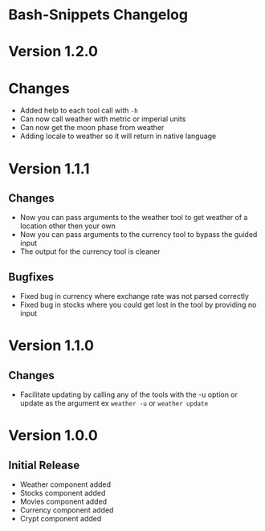 # Bash-Snippets Changelog

# Version 1.2.0

# Changes
* Added help to each tool call with ```-h```
* Can now call weather with metric or imperial units
* Can now get the moon phase from weather
* Adding locale to weather so it will return in native language

# Version 1.1.1

## Changes
* Now you can pass arguments to the weather tool to get weather of a location other then your own
* Now you can pass arguments to the currency tool to bypass the guided input
* The output for the currency tool is cleaner
## Bugfixes
* Fixed bug in currency where exchange rate was not parsed correctly
* Fixed bug in stocks where you could get lost in the tool by providing no input

# Version 1.1.0

## Changes
* Facilitate updating by calling any of the tools with the -u option or update as the argument ex ```weather -u``` or ```weather update```

# Version 1.0.0

## Initial Release
* Weather component added
* Stocks component added
* Movies component added
* Currency component added
* Crypt component added
